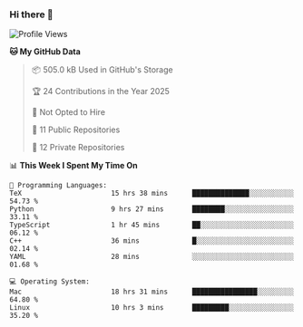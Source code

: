### Hi there 👋

<!--
**huayuan4396/huayuan4396** is a ✨ _special_ ✨ repository because its `README.md` (this file) appears on your GitHub profile.

Here are some ideas to get you started:

- 🔭 I’m currently working on ...
- 🌱 I’m currently learning ...
- 👯 I’m looking to collaborate on ...
- 🤔 I’m looking for help with ...
- 💬 Ask me about ...
- 📫 How to reach me: ...
- 😄 Pronouns: ...
- ⚡ Fun fact: ...
-->

<!--START_SECTION:waka-->
![Profile Views](http://img.shields.io/badge/Profile%20Views-0-blue)

**🐱 My GitHub Data** 

> 📦 505.0 kB Used in GitHub's Storage 
 > 
> 🏆 24 Contributions in the Year 2025
 > 
> 🚫 Not Opted to Hire
 > 
> 📜 11 Public Repositories 
 > 
> 🔑 12 Private Repositories 
 > 
📊 **This Week I Spent My Time On** 

```text
💬 Programming Languages: 
TeX                      15 hrs 38 mins      ██████████████░░░░░░░░░░░   54.73 % 
Python                   9 hrs 27 mins       ████████░░░░░░░░░░░░░░░░░   33.11 % 
TypeScript               1 hr 45 mins        ██░░░░░░░░░░░░░░░░░░░░░░░   06.12 % 
C++                      36 mins             █░░░░░░░░░░░░░░░░░░░░░░░░   02.14 % 
YAML                     28 mins             ░░░░░░░░░░░░░░░░░░░░░░░░░   01.68 % 

💻 Operating System: 
Mac                      18 hrs 31 mins      ████████████████░░░░░░░░░   64.80 % 
Linux                    10 hrs 3 mins       █████████░░░░░░░░░░░░░░░░   35.20 % 
```


<!--END_SECTION:waka-->
